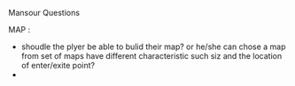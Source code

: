 Mansour Questions

MAP :

* shoudle the plyer be able to bulid their map? or he/she can chose a map from set of maps have different characteristic such siz and the location of enter/exite point?
* 

